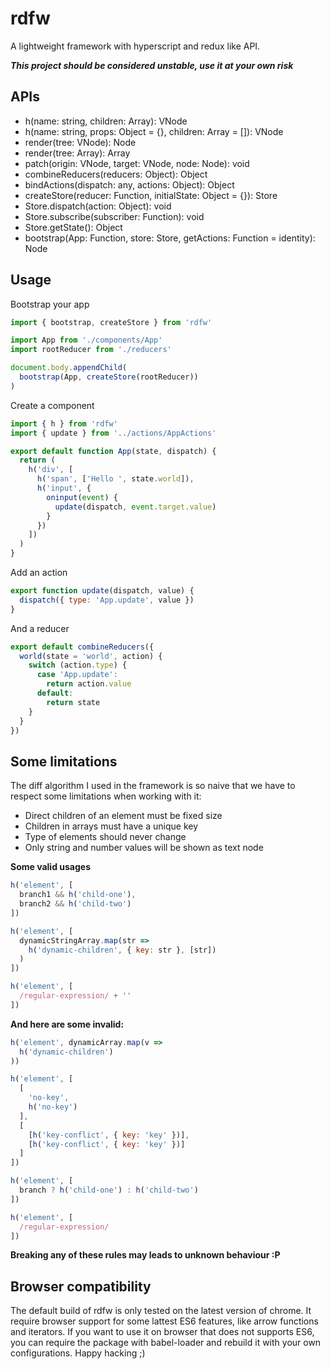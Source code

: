 # rdfw

A lightweight framework with hyperscript and redux like API.

___This project should be considered unstable, use it at your own risk___

## APIs

- h(name: string, children: Array): VNode
- h(name: string, props: Object = {}, children: Array = []): VNode
- render(tree: VNode): Node
- render(tree: Array<VNode>): Array<Node>
- patch(origin: VNode, target: VNode, node: Node): void
- combineReducers(reducers: Object): Object
- bindActions(dispatch: any, actions: Object): Object
- createStore(reducer: Function, initialState: Object = {}): Store
- Store.dispatch(action: Object): void
- Store.subscribe(subscriber: Function): void
- Store.getState(): Object
- bootstrap(App: Function, store: Store, getActions: Function = identity): Node

## Usage

Bootstrap your app

```javascript
import { bootstrap, createStore } from 'rdfw'

import App from './components/App'
import rootReducer from './reducers'

document.body.appendChild(
  bootstrap(App, createStore(rootReducer))
)
```

Create a component

```javascript
import { h } from 'rdfw'
import { update } from '../actions/AppActions'

export default function App(state, dispatch) {
  return (
    h('div', [
      h('span', ['Hello ', state.world]),
      h('input', {
        oninput(event) {
          update(dispatch, event.target.value)
        }
      })
    ])
  )
}
```

Add an action

```javascript
export function update(dispatch, value) {
  dispatch({ type: 'App.update', value })
}
```

And a reducer

```javascript
export default combineReducers({
  world(state = 'world', action) {
    switch (action.type) {
      case 'App.update':
        return action.value
      default:
        return state
    }
  }
})
```

## Some limitations

The diff algorithm I used in the framework is so naive that we have to respect some limitations when working with it:

- Direct children of an element must be fixed size
- Children in arrays must have a unique key
- Type of elements should never change
- Only string and number values will be shown as text node

__Some valid usages__

```javascript
h('element', [
  branch1 && h('child-one'),
  branch2 && h('child-two')
])

h('element', [
  dynamicStringArray.map(str =>
    h('dynamic-children', { key: str }, [str])
  )
])

h('element', [
  /regular-expression/ + ''
])
```

__And here are some invalid:__

```javascript
h('element', dynamicArray.map(v =>
  h('dynamic-children')
))

h('element', [
  [
    'no-key',
    h('no-key')
  ],
  [
    [h('key-conflict', { key: 'key' })],
    [h('key-conflict', { key: 'key' })]
  ]
])

h('element', [
  branch ? h('child-one') : h('child-two')
])

h('element', [
  /regular-expression/
])
```

__Breaking any of these rules may leads to unknown behaviour :P__

## Browser compatibility

The default build of rdfw is only tested on the latest version of chrome. It require browser support for some lattest ES6 features, like arrow functions and iterators. If you want to use it on browser that does not supports ES6, you can require the package with babel-loader and rebuild it with your own configurations. Happy hacking ;)
